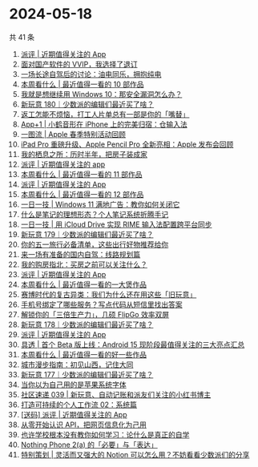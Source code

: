 # 2024-05-18

共 41 条

<!-- BEGIN SSPAI -->
<!-- 最后更新时间 2024-05-18 19:00:54 +0800 -->
1. [派评 | 近期值得关注的 App](https://sspai.com/post/88773)
1. [面对国产软件的 VVIP，我选择了退订](https://sspai.com/post/88734)
1. [一场长途自驾后的讨论：油电同乐，拥抱纯电](https://sspai.com/post/88715)
1. [本周看什么 | 最近值得一看的 10 部作品](https://sspai.com/post/88696)
1. [ 我就是想继续用 Windows 10：那安全漏洞怎么办？](https://sspai.com/post/88541)
1. [新玩意 180｜少数派的编辑们最近买了啥？](https://sspai.com/post/88671)
1. [返工怎能不烦恼，打工人片单总有一部是你的「嘴替」](https://sspai.com/post/88578)
1. [App+1 | 小鹤音形在 iPhone 上的完美归宿：仓输入法](https://sspai.com/post/88595)
1. [一图流 | Apple 春季特别活动回顾](https://sspai.com/post/88619)
1. [iPad Pro 重磅升级、Apple Pencil Pro 全新亮相：Apple 发布会回顾](https://sspai.com/post/88618)
1. [我的栖息之所：历时半年，把房子装成家](https://sspai.com/post/88391)
1. [派评 | 近期值得关注的 app](https://sspai.com/post/88579)
1. [本周看什么 | 最近值得一看的 11 部作品](https://sspai.com/post/88518)
1. [派评 | 近期值得关注的 App](https://sspai.com/post/88456)
1. [本周看什么 | 最近值得一看的 12 部作品](https://sspai.com/post/88382)
1. [一日一技 | Windows 11 满地广告：教你如何关闭它](https://sspai.com/post/88373)
1. [什么是笔记的理想形态？个人笔记系统折腾手记](https://sspai.com/post/87490)
1. [一日一技 | 用 iCloud Drive 实现 RIME 输入法配置跨平台同步](https://sspai.com/post/88355)
1. [新玩意 179｜少数派的编辑们最近买了啥？](https://sspai.com/post/88350)
1. [你的五一旅行必备清单，这些出行好物推荐给你](https://sspai.com/post/88300)
1. [来一场有准备的国内自驾：线路规划篇](https://sspai.com/post/88227)
1. [我的购房指北：买房之前可以关注什么？](https://sspai.com/post/88238)
1. [派评 | 近期值得关注的 App](https://sspai.com/post/88259)
1. [本周看什么 | 最近值得一看的一大煲作品](https://sspai.com/post/88196)
1. [赛博时代的复古异类：我们为什么还在用这些「旧玩意」](https://sspai.com/post/88186)
1. [手机号绑定了哪些服务？写点代码从短信里找出答案](https://sspai.com/post/88076)
1. [解锁你的「三倍生产力」，几硕 FlipGo 效率双屏](https://sspai.com/post/88154)
1. [新玩意 178｜少数派的编辑们最近买了啥？](https://sspai.com/post/88142)
1. [派评 | 近期值得关注的 App](https://sspai.com/post/88086)
1. [具透 | 首个 Beta 版上线：Android 15 现阶段最值得关注的三大亮点汇总](https://sspai.com/post/88060)
1. [本周看什么 | 最近值得一看的好一些作品](https://sspai.com/post/88024)
1. [城市漫步指南：初见山西，记住大同](https://sspai.com/post/87791)
1. [新玩意 177｜少数派的编辑们最近买了啥？](https://sspai.com/post/87996)
1. [当你以为自己用的是苹果系统字体](https://sspai.com/post/87960)
1. [社区速递 039 | 新玩意、自动记账和派友们关注的小红书博主](https://sspai.com/post/87929)
1. [打造可持续的个人工作流 02：系统篇](https://sspai.com/post/87698)
1. [[送码] 派评 | 近期值得关注的 App](https://sspai.com/post/87904)
1. [从零开始认识 API，把网页信息化为己用](https://sspai.com/post/87885)
1. [也许学校根本没有教你如何学习：论什么是真正的自学](https://sspai.com/post/87551)
1. [Nothing Phone 2(a) 的「必要」与「表达」](https://sspai.com/post/87846)
1. [特别策划 | 灵活而又强大的 Notion 可以怎么用？不妨看看少数派们的分享](https://sspai.com/post/87836)
<!-- END SSPAI -->